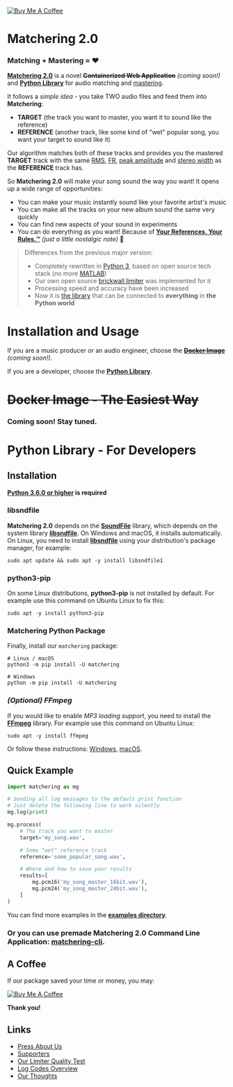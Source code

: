 [![Buy Me A Coffee](https://www.buymeacoffee.com/assets/img/custom_images/orange_img.png)](https://www.buymeacoffee.com/sergree)

# Matchering 2.0

### Matching + Mastering = ❤️

**[Matchering 2.0]** is a novel ~~**Containerized Web Application**~~ *(coming soon!)* and **[Python Library][PyPI]** for audio matching and [mastering].

It follows a *simple idea* - you take TWO audio files and feed them into **Matchering**: 
- **TARGET** (the track you want to master, you want it to sound like the reference)
- **REFERENCE** (another track, like some kind of "wet" popular song, you want your target to sound like it)

Our algorithm matches both of these tracks and provides you the mastered **TARGET** track with the same [RMS], [FR], [peak amplitude] and [stereo width] as the **REFERENCE** track has.

So **Matchering 2.0** will make your song sound the way you want! It opens up a wide range of opportunities:
- You can make your music instantly sound like your favorite artist's music
- You can make all the tracks on your new album sound the same very quickly
- You can find new aspects of your sound in experiments
- You can do everything as you want! Because of **[Your References, Your Rules.™](https://macprovideo.com/article/audio-software/sound-tools-instant-online-mastering-with-reference-matching-now-in-open-beta)** *(just a little nostalgic note)* 🤭

> Differences from the previous major version:
> - Completely rewritten in [Python 3], based on open source tech stack (no more [MATLAB])
> - Our own open source [brickwall limiter] was implemented for it
> - Processing speed and accuracy have been increased
> - Now it is [the library][PyPI] that can be connected to **everything** in **the Python world**

# Installation and Usage

If you are a music producer or an audio engineer, choose the ~~**[Docker Image](#docker-image---the-easiest-way)**~~ *(coming soon!)*. 

If you are a developer, choose the **[Python Library](#python-library---for-developers)**.

# ~~Docker Image - The Easiest Way~~

### Coming soon! Stay tuned.

# Python Library - For Developers

## Installation

**[Python 3.6.0 or higher][Python 3] is required**

### libsndfile

**Matchering 2.0** depends on the **[SoundFile]** library, which depends on the system library **[libsndfile]**. On Windows and macOS, it installs automatically. On Linux, you need to install **[libsndfile]** using your distribution's package manager, for example:

```sudo apt update && sudo apt -y install libsndfile1```

### python3-pip

On some Linux distributions, **python3-pip** is not installed by default. For example use this command on Ubuntu Linux to fix this:

```sudo apt -y install python3-pip```

### Matchering Python Package

Finally, install our `matchering` package:

```
# Linux / macOS
python3 -m pip install -U matchering

# Windows
python -m pip install -U matchering
```

### *(Optional) FFmpeg*

If you would like to enable *MP3 loading support*, you need to install the **[FFmpeg][FFmpeg]** library. For example use this command on Ubuntu Linux:

```sudo apt -y install ffmpeg```

Or follow these instructions: [Windows][FFmpeg-win], [macOS][FFmpeg-mac].

## Quick Example

```python
import matchering as mg

# Sending all log messages to the default print function
# Just delete the following line to work silently
mg.log(print)

mg.process(
    # The track you want to master
    target='my_song.wav',

    # Some "wet" reference track
    reference='some_popular_song.wav',

    # Where and how to save your results
    results=[
        mg.pcm16('my_song_master_16bit.wav'),
        mg.pcm24('my_song_master_24bit.wav'),
    ]
)

```

You can find more examples in the **[examples directory]**.

### Or you can use premade **Matchering 2.0 Command Line Application**: **[matchering-cli]**.

## A Coffee

If our package saved your time or money, you may:

[![Buy Me A Coffee](https://www.buymeacoffee.com/assets/img/custom_images/orange_img.png)](https://www.buymeacoffee.com/sergree)

**Thank you!**

## Links

- [Press About Us](https://github.com/sergree/matchering/blob/develop/PRESS.md)
- [Supporters](https://github.com/sergree/matchering/blob/develop/SUPPORTERS.md)
- [Our Limiter Quality Test](https://github.com/sergree/matchering/blob/master/LIMITER_TEST.md)
- [Log Codes Overview](https://github.com/sergree/matchering/blob/master/LOG_CODES.md)
- [Our Thoughts](https://github.com/sergree/matchering/blob/master/THOUGHTS.md)

[Matchering]: https://github.com/sergree/matchering
[Matchering 2.0]: https://github.com/sergree/matchering
[mastering]: https://en.wikipedia.org/wiki/Audio_mastering
[RMS]: https://en.wikipedia.org/wiki/Root_mean_square
[FR]: https://en.wikipedia.org/wiki/Frequency_response
[peak amplitude]: https://en.wikipedia.org/wiki/Amplitude
[stereo width]: https://en.wikipedia.org/wiki/Stereo_imaging
[MATLAB]: https://www.mathworks.com/products/matlab.html
[Python 3]: https://www.python.org/
[brickwall limiter]: https://en.wikipedia.org/wiki/Dynamic_range_compression#Limiting
[PyPI]: https://pypi.org/project/matchering
[SoundFile]: https://github.com/bastibe/SoundFile#installation
[libsndfile]: http://www.mega-nerd.com/libsndfile/
[FFmpeg]: https://www.ffmpeg.org/download.html
[FFmpeg-win]: https://video.stackexchange.com/questions/20495/how-do-i-set-up-and-use-ffmpeg-in-windows
[FFmpeg-mac]: https://superuser.com/questions/624561/install-ffmpeg-on-os-x
[matchering-cli]: https://github.com/sergree/matchering-cli
[examples directory]: https://github.com/sergree/matchering/tree/master/examples
